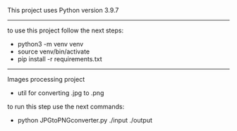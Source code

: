 This project uses Python version 3.9.7

---

to use this project follow the next steps:
- python3 -m venv venv
- source venv/bin/activate
- pip install -r requirements.txt

---

Images processing project
- util for converting .jpg to .png

to run this step use the next commands:
- python JPGtoPNGconverter.py ./input ./output
